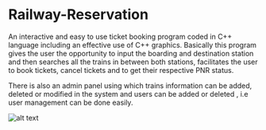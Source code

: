 # Railway-Reservation
An interactive and easy to use ticket booking program coded in C++ language including an effective use of C++ graphics. Basically this program gives the user the opportunity to input the boarding and destination station and then searches all the trains in between both stations, facilitates the user to book tickets, cancel tickets and to get their respective PNR status. 

There is also an admin panel using which trains information can be added, deleted or modified in the system and users can be added or deleted , i.e user management can be done easily.

![alt text](https://github.com/Mausam-Sharma/Railway-Reservation/blob/master/railway_reservation.JPG)
